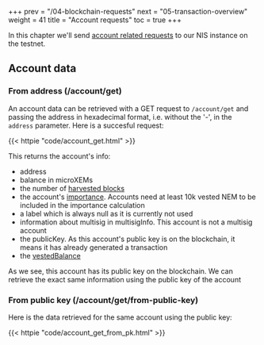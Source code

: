 +++
prev = "/04-blockchain-requests"
next = "05-transaction-overview"
weight = 41
title = "Account requests"
toc = true
+++

In this chapter we'll send [account related requests](http://bob.nem.ninja/docs/#account-related-requests) to our NIS instance on the testnet.

## Account data 
### From address (/account/get)
An account data can be retrieved with a GET request to `/account/get` and
passing the address in hexadecimal format, i.e. without the '-', in the
`address` parameter. Here is a succesful request:

{{< httpie "code/account_get.html" >}}

This returns the account's info:
* address
* balance in microXEMs
* the number of [harvested blocks](https://blog.nem.io/the-beginners-guide-to-nem/#whatisharvesting)
* the account's [importance](https://blog.nem.io/the-beginners-guide-to-nem/#whatisproofofimportance). Accounts need at least 10k vested NEM to be included in the importance calculation
* a label which is always null as it is currently not used
* information about multisig in multisigInfo. This account is not a multisig account
* the publicKey. As this account's public key is on the blockchain, it means it has already generated a transaction
* the [vestedBalance](https://blog.nem.io/the-beginners-guide-to-nem/#whatisavestedbalance)

As we see, this account has its public key on the blockchain. We can retrieve the exact same information using the public key of the account

### From public key (/account/get/from-public-key)
Here is the data retrieved for the same account using the public key:


{{< httpie "code/account_get_from_pk.html" >}}
